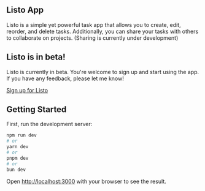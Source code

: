 ## Listo App
Listo is a simple yet powerful task app that allows you to create, edit, reorder, and delete tasks. Additionally, you can share your tasks with others to collaborate on projects. (Sharing is currently under development)

## Listo is in beta!
Listo is currently in beta. You're welcome to sign up and start using the app. If you have any feedback, please let me know!

[Sign up for Listo](https://getlisto.co)

## Getting Started

First, run the development server:

```bash
npm run dev
# or
yarn dev
# or
pnpm dev
# or
bun dev
```

Open [http://localhost:3000](http://localhost:3000) with your browser to see the result.
